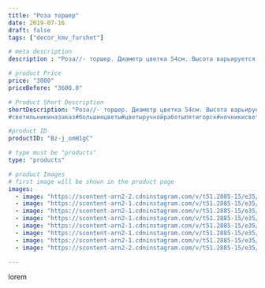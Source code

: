 ```yaml
---
title: "Роза торшер"
date: 2019-07-16
draft: false
tags: ["decor_kmv_furshet"]

# meta description
description : "Роза//- торшер. Диаметр цветка 54см. Высота варьируется по желанию. В цветок вкручена светодиодная лампа.Материал изолон.Прост в уходе, не боится влаги, не токс"

# product Price
price: "3000"
priceBefore: "3600.0"

# Product Short Description
shortDescription: "Роза//- торшер. Диаметр цветка 54см. Высота варьируется по желанию. В цветок вкручена светодиодная лампа.Материал изолон.Прост в уходе, не боится влаги, не токсичен,устойчив как к низким температурам , так и к высоким.Цветовая гамма на любой вкус..
#светильникиназаказ#большиецветы#цветыручнойработыпятигорск#ночникисветильникиназаказпятигорссветильникиручнойработыминеральныеводы#ростовыецветыминеральныевод"

#product ID
productID: "Bz-j_omH1gC"

# type must be "products"
type: "products"

# product Images
# first image will be shown in the product page
images:
  - image: "https://scontent-arn2-2.cdninstagram.com/v/t51.2885-15/e35/s1080x1080/66031529_2288979567883836_4709875121262962296_n.jpg?tp=1&_nc_ht=scontent-arn2-2.cdninstagram.com&_nc_cat=100&_nc_ohc=sqeOrqlIpVUAX_Vlhpp&oh=00fd905a2078e5318f56a039a3f3ae1e&oe=6074F482&ig_cache_key=MjA4OTI1NjY5ODA0NTY5OTg4Nw%3D%3D.2"
  - image: "https://scontent-arn2-1.cdninstagram.com/v/t51.2885-15/e35/s1080x1080/65972029_1464127370395774_7458047861670402635_n.jpg?tp=1&_nc_ht=scontent-arn2-1.cdninstagram.com&_nc_cat=110&_nc_ohc=X1E_xMbXwHcAX-3_G9m&oh=4b681a330499948b68b87ebe34593850&oe=6073644B&ig_cache_key=MjA4OTI1NjcyMTM0MDgzNDI5NQ%3D%3D.2"
  - image: "https://scontent-arn2-1.cdninstagram.com/v/t51.2885-15/e35/s1080x1080/67360874_1464206533722167_283733471393286892_n.jpg?tp=1&_nc_ht=scontent-arn2-1.cdninstagram.com&_nc_cat=111&_nc_ohc=WWtEnN-a7IsAX8AVq-P&oh=2a35691c7671941df47910fbb1d53b76&oe=6073961A&ig_cache_key=MjA4OTI1NjczMjEyMDI0NTEyNw%3D%3D.2"
  - image: "https://scontent-arn2-1.cdninstagram.com/v/t51.2885-15/e35/s1080x1080/65836824_408504576423910_839236003999195531_n.jpg?tp=1&_nc_ht=scontent-arn2-1.cdninstagram.com&_nc_cat=110&_nc_ohc=CAICujII9n4AX-OdLiM&oh=a5dbe1ce2377c28870d48c1739cf40b3&oe=60751F05&ig_cache_key=MjA4OTI1Njc0NzExOTA0MzM0MQ%3D%3D.2"
  - image: "https://scontent-arn2-1.cdninstagram.com/v/t51.2885-15/e35/s1080x1080/62019717_156356285531323_5557485201469790581_n.jpg?tp=1&_nc_ht=scontent-arn2-1.cdninstagram.com&_nc_cat=107&_nc_ohc=H-QYNZphZZIAX_c9gF-&oh=ab658469c061586f5a9bd2347b8498fe&oe=6072C892&ig_cache_key=MjA4OTI1Njc2MDg3NjMxODMwMg%3D%3D.2"
  - image: "https://scontent-arn2-1.cdninstagram.com/v/t51.2885-15/e35/s1080x1080/66501983_2824649574230334_8982362674450383923_n.jpg?tp=1&_nc_ht=scontent-arn2-1.cdninstagram.com&_nc_cat=106&_nc_ohc=Pi1BW1xupEkAX8fc74E&oh=073d963f6918ad61f5bf5e0ff5f07142&oe=60739077&ig_cache_key=MjA4OTI1Njc3NTkwMDM1NDc2NA%3D%3D.2"
  - image: "https://scontent-arn2-1.cdninstagram.com/v/t51.2885-15/e35/s1080x1080/66168733_1275881009258103_4106872558472711987_n.jpg?tp=1&_nc_ht=scontent-arn2-1.cdninstagram.com&_nc_cat=103&_nc_ohc=sz11vj-i3kYAX_O_gNo&oh=ef8a47d03067dc2f946cea440c3b6202&oe=6072FA18&ig_cache_key=MjA4OTI1Njc5MTk4MTM1NTQ4NA%3D%3D.2"
  - image: "https://scontent-arn2-2.cdninstagram.com/v/t51.2885-15/e35/s1080x1080/66826694_2700179533381133_7573729436953373751_n.jpg?tp=1&_nc_ht=scontent-arn2-2.cdninstagram.com&_nc_cat=105&_nc_ohc=Yb0Qb-oOKUMAX-OH9Gr&oh=964891f5d10292a205b9659a659cb015&oe=607631E0&ig_cache_key=MjA4OTI1NjgwNjIzMzU2MjA3Mw%3D%3D.2"

---
```

lorem
